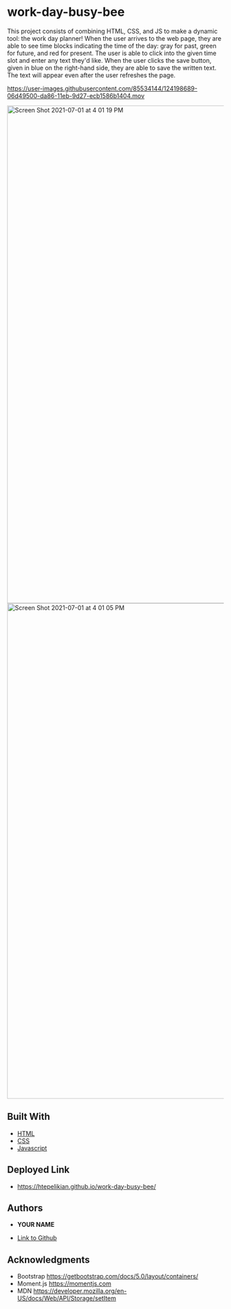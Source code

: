 # work-day-busy-bee

This project consists of combining HTML, CSS, and JS to make a dynamic tool: the work day planner! When the user arrives to the web page, they are able to see time blocks indicating the time of the day: gray for past, green for future, and red for present. The user is able to click into the given time slot and enter any text they'd like. When the user clicks the save button, given in blue on the right-hand side, they are able to save the written text. The text will appear even after the user refreshes the page. 

https://user-images.githubusercontent.com/85534144/124198689-06d49500-da86-11eb-9d27-ecb1586b1404.mov

<img width="1154" alt="Screen Shot 2021-07-01 at 4 01 19 PM" src="https://user-images.githubusercontent.com/85534144/124198702-0e943980-da86-11eb-8fbc-4fc704682322.png">
<img width="1149" alt="Screen Shot 2021-07-01 at 4 01 05 PM" src="https://user-images.githubusercontent.com/85534144/124198703-0fc56680-da86-11eb-88eb-df7414b55d34.png">

## Built With

* [HTML](https://developer.mozilla.org/en-US/docs/Web/HTML)
* [CSS](https://developer.mozilla.org/en-US/docs/Web/CSS)
* [Javascript](https://developer.mozilla.org/en-US/docs/Web/JavaScript)

## Deployed Link

* https://htepelikian.github.io/work-day-busy-bee/


## Authors

* **YOUR NAME** 
- [Link to Github](https://github.com/htepelikian/work-day-busy-bee.git)


## Acknowledgments

* Bootstrap https://getbootstrap.com/docs/5.0/layout/containers/
* Moment.js https://momentjs.com
* MDN https://developer.mozilla.org/en-US/docs/Web/API/Storage/setItem
